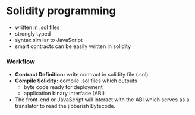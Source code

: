 # Solidity programming

- written in .sol files
- strongly typed
- syntax similar to JavaScript
- smart contracts can be easily written in solidity

### Workflow

- **Contract Definition:** write contract in solidity file (.sol)
- **Compile Solidity:** compile .sol files which outputs
  - byte code ready for deployment
  - application binary interface (ABI)
- The front-end or JavaScript will interact with the ABI which serves as a translator to read the jibberish Bytecode.